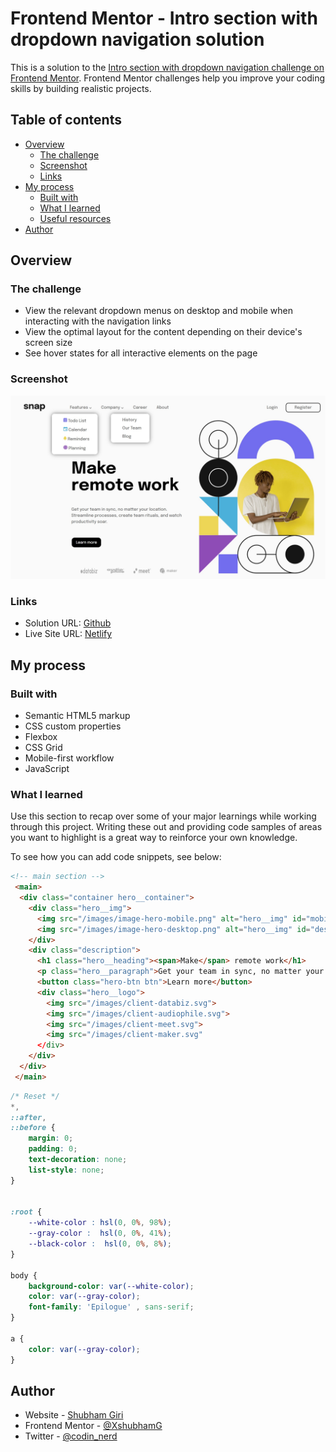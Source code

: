 # Frontend Mentor - Intro section with dropdown navigation solution

This is a solution to the [Intro section with dropdown navigation challenge on Frontend Mentor](https://www.frontendmentor.io/challenges/intro-section-with-dropdown-navigation-ryaPetHE5). Frontend Mentor challenges help you improve your coding skills by building realistic projects. 

## Table of contents

- [Overview](#overview)
  - [The challenge](#the-challenge)
  - [Screenshot](#screenshot)
  - [Links](#links)
- [My process](#my-process)
  - [Built with](#built-with)
  - [What I learned](#what-i-learned)
  - [Useful resources](#useful-resources)
- [Author](#author)

## Overview

### The challenge

- View the relevant dropdown menus on desktop and mobile when interacting with the navigation links
- View the optimal layout for the content depending on their device's screen size
- See hover states for all interactive elements on the page

### Screenshot

![](./Screenshot.jpg)

### Links

- Solution URL: [Github](https://github.com/XshubhamG/Intro-section-with-Dropdown.git)
- Live Site URL: [Netlify](https://golden-sunshine-974b7f.netlify.app)

## My process

### Built with

- Semantic HTML5 markup
- CSS custom properties
- Flexbox
- CSS Grid
- Mobile-first workflow
- JavaScript

### What I learned

Use this section to recap over some of your major learnings while working through this project. Writing these out and providing code samples of areas you want to highlight is a great way to reinforce your own knowledge.

To see how you can add code snippets, see below:

```html
<!-- main section -->
 <main>
  <div class="container hero__container">
    <div class="hero__img">
      <img src="/images/image-hero-mobile.png" alt="hero__img" id="mobile__img">
      <img src="/images/image-hero-desktop.png" alt="hero__img" id="desktop__img">
    </div>
    <div class="description">
      <h1 class="hero__heading"><span>Make</span> remote work</h1>
      <p class="hero__paragraph">Get your team in sync, no matter your location. Streamline processes, create team rituals, and watch productivity soar.</p>
      <button class="hero-btn btn">Learn more</button>
      <div class="hero__logo">
        <img src="/images/client-databiz.svg">
        <img src="/images/client-audiophile.svg">
        <img src="/images/client-meet.svg">
        <img src="/images/client-maker.svg"
      </div>
    </div>
  </div>
 </main>
```
```css
/* Reset */
*,
::after,
::before {
    margin: 0;
    padding: 0;
    text-decoration: none;
    list-style: none;
}


:root {
    --white-color : hsl(0, 0%, 98%);
    --gray-color :  hsl(0, 0%, 41%);
    --black-color :  hsl(0, 0%, 8%);
}

body {
    background-color: var(--white-color);
    color: var(--gray-color);
    font-family: 'Epilogue' , sans-serif;
}

a {
    color: var(--gray-color);
}

```

## Author

- Website - [Shubham Giri](https://github.com/XshubhamG)
- Frontend Mentor - [@XshubhamG](https://www.frontendmentor.io/profile/XShubhamG)
- Twitter - [@codin_nerd](https://www.twitter.com/codin_nerd)
